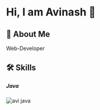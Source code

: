 
# Hi, I am Avinash 👋


## 🚀 About Me
Web-Developer


## 🛠 Skills
##### Java

![avi java](https://github.com/avinashsingh9140/Readme-example/assets/122303390/8de076b7-384d-4fcf-81df-2673a08678bb)

